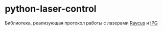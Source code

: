 # python-laser-control #

Библиотека, реализующая протокол работы с лазерами [Raycus] и [IPG]

[Raycus]: https://en.raycuslaser.com/
[IPG]: https://www.ipgphotonics.com/
